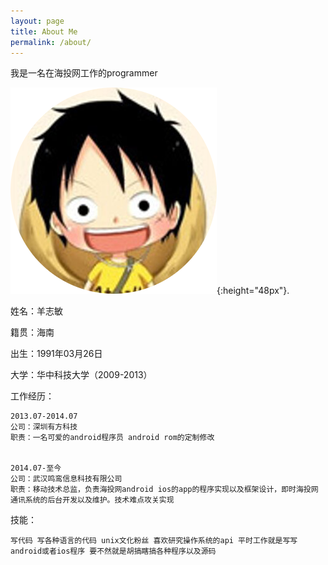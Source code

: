 ```yaml
---
layout: page
title: About Me
permalink: /about/
---
```


我是一名在海投网工作的programmer

![image of me](/assets/img/user_icon.png){:height="48px"}.

姓名：羊志敏 

籍贯：海南

出生：1991年03月26日

大学：华中科技大学（2009-2013）

工作经历：
~~~~
2013.07-2014.07
公司：深圳有方科技
职责：一名可爱的android程序员 android rom的定制修改


2014.07-至今
公司：武汉鸣鸾信息科技有限公司
职责：移动技术总监，负责海投网android ios的app的程序实现以及框架设计，即时海投网通讯系统的后台开发以及维护。技术难点攻关实现

~~~~


技能：
~~~~
写代码 写各种语言的代码 unix文化粉丝 喜欢研究操作系统的api 平时工作就是写写android或者ios程序 要不然就是胡搞瞎搞各种程序以及源码 

~~~~


